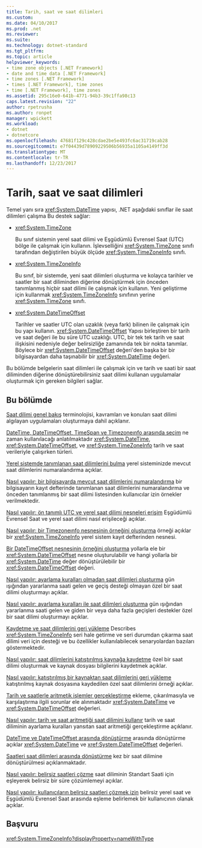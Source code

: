 ```yaml
---
title: Tarih, saat ve saat dilimleri
ms.custom: 
ms.date: 04/10/2017
ms.prod: .net
ms.reviewer: 
ms.suite: 
ms.technology: dotnet-standard
ms.tgt_pltfrm: 
ms.topic: article
helpviewer_keywords:
- time zone objects [.NET Framework]
- date and time data [.NET Framework]
- time zones [.NET Framework]
- times [.NET Framework], time zones
- time [.NET Framework], time zones
ms.assetid: 295c16e0-641b-4771-94b3-39c1ffa98c13
caps.latest.revision: "22"
author: rpetrusha
ms.author: ronpet
manager: wpickett
ms.workload:
- dotnet
- dotnetcore
ms.openlocfilehash: 47681f129c428cdae2be5e493fc6ac31719cab28
ms.sourcegitcommit: e7f04439d78909229506b56935a1105a4149ff3d
ms.translationtype: MT
ms.contentlocale: tr-TR
ms.lasthandoff: 12/23/2017
---
```

# <a name="dates-times-and-time-zones"></a>Tarih, saat ve saat dilimleri

Temel yanı sıra <xref:System.DateTime> yapısı, .NET aşağıdaki sınıflar ile saat dilimleri çalışma Bu destek sağlar:

* <xref:System.TimeZone>

  Bu sınıf sistemin yerel saat dilimi ve Eşgüdümlü Evrensel Saat (UTC) bölge ile çalışmak için kullanın. İşlevselliğini <xref:System.TimeZone> sınıfı tarafından değiştirilen büyük ölçüde <xref:System.TimeZoneInfo> sınıfı.

* <xref:System.TimeZoneInfo>

  Bu sınıf, bir sistemde, yeni saat dilimleri oluşturma ve kolayca tarihler ve saatler bir saat diliminden diğerine dönüştürmek için önceden tanımlanmış hiçbir saat dilimi ile çalışmak için kullanın. Yeni geliştirme için kullanmak <xref:System.TimeZoneInfo> sınıfının yerine <xref:System.TimeZone> sınıfı.

* <xref:System.DateTimeOffset>

  Tarihler ve saatler UTC olan uzaklık (veya fark) bilinen ile çalışmak için bu yapı kullanın. <xref:System.DateTimeOffset> Yapısı birleştiren bir tarih ve saat değeri ile bu süre UTC uzaklığı. UTC, bir tek tek tarih ve saat ilişkisini nedeniyle değer belirsizliğe zamanında tek bir nokta tanımlar. Böylece bir <xref:System.DateTimeOffset> değeri'den başka bir bir bilgisayardan daha taşınabilir bir <xref:System.DateTime> değeri.

Bu bölümde belgelerin saat dilimleri ile çalışmak için ve tarih ve saati bir saat diliminden diğerine dönüştürebilirsiniz saat dilimi kullanan uygulamalar oluşturmak için gereken bilgileri sağlar.

## <a name="in-this-section"></a>Bu bölümde

[Saat dilimi genel bakış](../../../docs/standard/datetime/time-zone-overview.md) terminolojisi, kavramları ve konuları saat dilimi algılayan uygulamaları oluşturmaya dahil açıklanır.

[DateTime, DateTimeOffset, TimeSpan ve Timezoneınfo arasında seçim](../../../docs/standard/datetime/choosing-between-datetime.md) ne zaman kullanılacağı anlatılmaktadır <xref:System.DateTime>, <xref:System.DateTimeOffset>, ve <xref:System.TimeZoneInfo> tarih ve saat verileriyle çalışırken türleri.

[Yerel sistemde tanımlanan saat dilimlerini bulma](../../../docs/standard/datetime/finding-the-time-zones-on-local-system.md) yerel sisteminizde mevcut saat dilimlerini numaralandırma açıklar.

[Nasıl yapılır: bir bilgisayarda mevcut saat dilimlerini numaralandırma](../../../docs/standard/datetime/enumerate-time-zones.md) bir bilgisayarın kayıt defterinde tanımlanan saat dilimlerini numaralandırma ve önceden tanımlanmış bir saat dilimi listesinden kullanıcılar izin örnekler verilmektedir.

[Nasıl yapılır: ön tanımlı UTC ve yerel saat dilimi nesneleri erişim](../../../docs/standard/datetime/access-utc-and-local.md) Eşgüdümlü Evrensel Saat ve yerel saat dilimi nasıl erişileceği açıklar.

[Nasıl yapılır: bir Timezoneınfo nesnesinin örneğini oluşturma](../../../docs/standard/datetime/instantiate-time-zone-info.md) örneği açıklar bir <xref:System.TimeZoneInfo> yerel sistem kayıt defterinden nesnesi.

[Bir DateTimeOffset nesnesinin örneğini oluşturma](../../../docs/standard/datetime/instantiating-a-datetimeoffset-object.md) yollarla ele bir <xref:System.DateTimeOffset> nesne oluşturulabilir ve hangi yollarla bir <xref:System.DateTime> değer dönüştürülebilir bir <xref:System.DateTimeOffset> değeri.

[Nasıl yapılır: ayarlama kuralları olmadan saat dilimleri oluşturma](../../../docs/standard/datetime/create-time-zones-without-adjustment-rules.md) gün ışığından yararlanma saati gelen ve geçiş desteği olmayan özel bir saat dilimi oluşturmayı açıklar.

[Nasıl yapılır: ayarlama kuralları ile saat dilimleri oluşturma](../../../docs/standard/datetime/create-time-zones-with-adjustment-rules.md) gün ışığından yararlanma saati gelen ve giden bir veya daha fazla geçişleri destekler özel bir saat dilimi oluşturmayı açıklar.

[Kaydetme ve saat dilimlerini geri yükleme](../../../docs/standard/datetime/saving-and-restoring-time-zones.md) Describes <xref:System.TimeZoneInfo> seri hale getirme ve seri durumdan çıkarma saat dilimi veri için desteği ve bu özellikler kullanılabilecek senaryolardan bazıları göstermektedir.

[Nasıl yapılır: saat dilimlerini katıştırılmış kaynağa kaydetme](../../../docs/standard/datetime/save-time-zones-to-an-embedded-resource.md) özel bir saat dilimi oluşturmak ve kaynak dosyası bilgilerini kaydetmek açıklar.

[Nasıl yapılır: katıştırılmış bir kaynaktan saat dilimlerini geri yükleme](../../../docs/standard/datetime/restore-time-zones-from-an-embedded-resource.md) katıştırılmış kaynak dosyasına kaydedilen özel saat dilimlerini örneği açıklar.

[Tarih ve saatlerle aritmetik işlemler gerçekleştirme](../../../docs/standard/datetime/performing-arithmetic-operations.md) ekleme, çıkarılmasıyla ve karşılaştırma ilgili sorunlar ele alınmaktadır <xref:System.DateTime> ve <xref:System.DateTimeOffset> değerleri.

[Nasıl yapılır: tarih ve saat aritmetiği saat dilimini kullanır](../../../docs/standard/datetime/use-time-zones-in-arithmetic.md) tarih ve saat diliminin ayarlama kuralları yansıtan saat aritmetiği gerçekleştirme açıklanır.

[DateTime ve DateTimeOffset arasında dönüştürme](../../../docs/standard/datetime/converting-between-datetime-and-offset.md) arasında dönüştürme açıklar <xref:System.DateTime> ve <xref:System.DateTimeOffset> değerleri.

[Saatleri saat dilimleri arasında dönüştürme](../../../docs/standard/datetime/converting-between-time-zones.md) kez bir saat dilimine dönüştürülmesi açıklanmaktadır.

[Nasıl yapılır: belirsiz saatleri çözme](../../../docs/standard/datetime/resolve-ambiguous-times.md) saat diliminin Standart Saati için eşleyerek belirsiz bir süre çözümlemeyi açıklar.

[Nasıl yapılır: kullanıcıların belirsiz saatleri çözmek izin](../../../docs/standard/datetime/let-users-resolve-ambiguous-times.md) belirsiz yerel saat ve Eşgüdümlü Evrensel Saat arasında eşleme belirlemek bir kullanıcının olanak açıklar.

## <a name="reference"></a>Başvuru

<xref:System.TimeZoneInfo?displayProperty=nameWithType>
